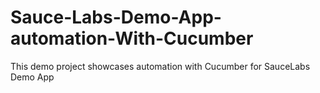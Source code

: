 # Sauce-Labs-Demo-App-automation-With-Cucumber
 This demo project showcases automation with Cucumber for SauceLabs Demo App 
